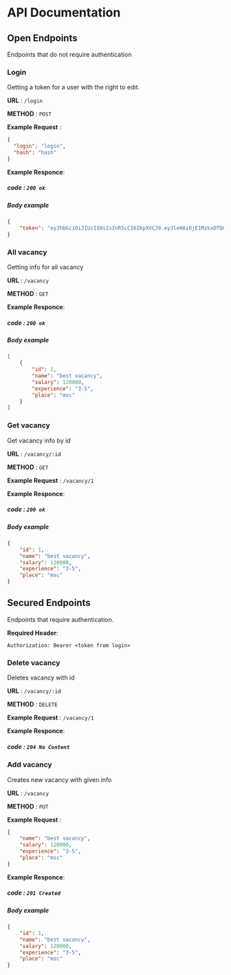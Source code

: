 # API Documentation

## **Open Endpoints**

Endpoints that do not require authentication

### **Login** 

Getting a token for a user with the right to edit.

**URL** : `/login`

**METHOD** : `POST`

**Example Request** :
```json
{
  "login": "login",
  "hash": "hash"
}
```

**Example Responce**:
##### **code** : `200 ok`

##### **Body example**

```json
{
    "token": "eyJhbGciOiJIUzI1NiIsInR5cCI6IkpXVCJ9.eyJleHAiOjE1MzkxOTQ0MDZ9.SStozlh8nuZQLa8ek5f4wpnO4s7snBp1jI8g219fVZM"
}
```

### **All vacancy** 

Getting info for all vacancy

**URL** : `/vacancy`

**METHOD** : `GET`

**Example Responce**:
##### **code** : `200 ok`

##### **Body example**

```json
[
	{
		"id": 1,
		"name": "best vacancy",
		"salary": 120000,
		"experience": "3-5",
		"place": "msc"
	}
]
```


### **Get vacancy** 

Get vacancy info by id

**URL** : `/vacancy/:id`

**METHOD** : `GET`

**Example Request** : `/vacancy/1`

**Example Responce**:
##### **code** : `200 ok`

##### **Body example**

```json
{
	"id": 1,
	"name": "best vacancy",
	"salary": 120000,
	"experience": "3-5",
	"place": "msc"
}
```

## **Secured Endpoints**

Endpoints that require authentication.

**Required Header**:

`Authorization: Bearer <token from login>`

### **Delete vacancy**

Deletes vacancy with id

**URL** : `/vacancy/:id`

**METHOD** : `DELETE`

**Example Request** : `/vacancy/1`

**Example Responce**:
##### **code** : `204 No Content`

### **Add vacancy**

Creates new vacancy with given info

**URL** : `/vacancy`

**METHOD** : `PUT`

**Example Request** : 
```json
{
	"name": "best vacancy",
	"salary": 120000,
	"experience": "3-5",
	"place": "msc"
}
```

**Example Responce**:
##### **code** : `201 Created`

##### **Body example**

```json
{
	"id": 1,
	"name": "best vacancy",
	"salary": 120000,
	"experience": "3-5",
	"place": "msc"
}
```
